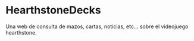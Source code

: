 # HearthstoneDecks
Una web de consulta de mazos, cartas, noticias, etc... sobre el videojuego hearthstone.
